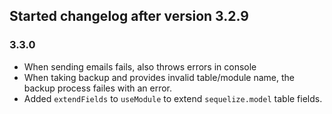 ## Started changelog after version 3.2.9

### 3.3.0

- When sending emails fails, also throws errors in console
- When taking backup and provides invalid table/module name, the backup process failes with an error.
- Added `extendFields` to `useModule` to extend `sequelize.model` table fields.

